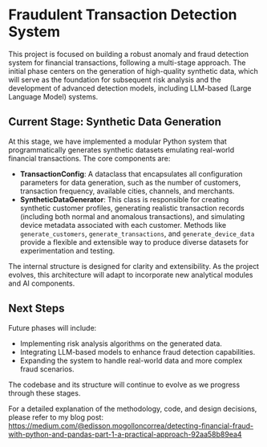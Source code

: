 # Fraudulent Transaction Detection System

This project is focused on building a robust anomaly and fraud detection system for financial transactions, following a multi-stage approach. The initial phase centers on the generation of high-quality synthetic data, which will serve as the foundation for subsequent risk analysis and the development of advanced detection models, including LLM-based (Large Language Model) systems.

## Current Stage: Synthetic Data Generation

At this stage, we have implemented a modular Python system that programmatically generates synthetic datasets emulating real-world financial transactions. The core components are:

- **TransactionConfig**: A dataclass that encapsulates all configuration parameters for data generation, such as the number of customers, transaction frequency, available cities, channels, and merchants.
- **SyntheticDataGenerator**: This class is responsible for creating synthetic customer profiles, generating realistic transaction records (including both normal and anomalous transactions), and simulating device metadata associated with each customer. Methods like `generate_customers`, `generate_transactions`, and `generate_device_data` provide a flexible and extensible way to produce diverse datasets for experimentation and testing.

The internal structure is designed for clarity and extensibility. As the project evolves, this architecture will adapt to incorporate new analytical modules and AI components.

## Next Steps

Future phases will include:
- Implementing risk analysis algorithms on the generated data.
- Integrating LLM-based models to enhance fraud detection capabilities.
- Expanding the system to handle real-world data and more complex fraud scenarios.

The codebase and its structure will continue to evolve as we progress through these stages.

For a detailed explanation of the methodology, code, and design decisions, please refer to my blog post:  
https://medium.com/@edisson.mogolloncorrea/detecting-financial-fraud-with-python-and-pandas-part-1-a-practical-approach-92aa58b89ea4